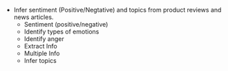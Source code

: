 * Infer sentiment (Positive/Negtative) and topics from product reviews and news articles.
    - Sentiment (positive/negative)
    - Identify types of emotions
    - Identify anger
    - Extract Info
    - Multiple Info
    - Infer topics

